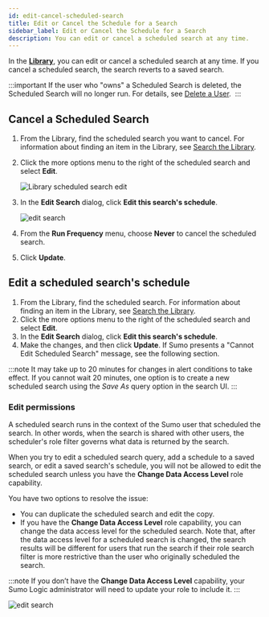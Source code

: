 ```yaml
---
id: edit-cancel-scheduled-search
title: Edit or Cancel the Schedule for a Search
sidebar_label: Edit or Cancel the Schedule for a Search
description: You can edit or cancel a scheduled search at any time.
---
```


In the [**Library**](/docs/get-started/library/sumo-logic-library), you can edit or cancel a scheduled search at any time. If you cancel a scheduled search, the search reverts to a saved search.

:::important
If the user who "owns" a Scheduled Search is deleted, the Scheduled Search will no longer run. For details, see [Delete a User](../../manage/users-and-roles/users/delete-user.md). 
:::

## Cancel a Scheduled Search

1. From the Library, find the scheduled search you want to cancel. For information about finding an item in the Library, see [Search the Library](../../get-started/library/search-the-library.md). 
1. Click the more options menu to the right of the scheduled search and select **Edit**.

    ![Library scheduled search edit](/img/alerts/list-of-sched-searches.png)

1. In the **Edit Search** dialog, click **Edit this search's schedule**.

    ![edit search](/img/alerts/edit-search.png)

1. From the **Run Frequency** menu, choose **Never** to cancel the scheduled search.
1. Click **Update**.

## Edit a scheduled search's schedule

1. From the Library, find the scheduled search. For information about finding an item in the Library, see [Search the Library](../../get-started/library/search-the-library.md). 
1. Click the more options menu to the right of the scheduled search and select **Edit**. 
1. In the **Edit Search** dialog, click **Edit this search's schedule**.
1. Make the changes, and then click **Update**. If Sumo presents a "Cannot Edit Scheduled Search" message, see the following section.

:::note
It may take up to 20 minutes for changes in alert conditions to take effect. If you cannot wait 20 minutes, one option is to create a new scheduled search using the *Save As* query option in the search UI.
:::

### Edit permissions

A scheduled search runs in the context of the Sumo user that scheduled the search. In other words, when the search is shared with other users, the scheduler's role filter governs what data is returned by the search. 

When you try to edit a scheduled search query, add a schedule to a saved search, or edit a saved search's schedule, you will not be allowed to edit the scheduled search unless you have the **Change Data Access Level** role capability. 

You have two options to resolve the issue:

* You can duplicate the scheduled search and edit the copy.
* If you have the **Change Data Access Level** role capability, you can change the data access level for the scheduled search. Note that, after the data access level for a scheduled search is changed, the search results will be different for users that run the search if their role search filter is more restrictive than the user who originally scheduled the search.

:::note
If you don’t have the **Change Data Access Level** capability, your Sumo Logic administrator will need to update your role to include it.
:::

![edit search](/img/alerts/cannot-edit-scheduled-search.png)
